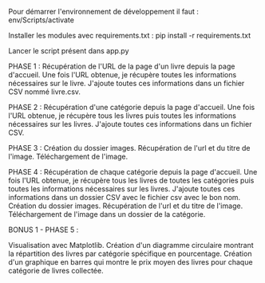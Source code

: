 Pour démarrer l'environnement de développement il faut : 
env/Scripts/activate

Installer les modules avec requirements.txt : 
pip install -r requirements.txt

Lancer le script présent dans app.py


PHASE 1 : 
Récupération de l'URL de la page d'un livre depuis la page d'accueil.
Une fois l'URL obtenue, je récupère toutes les informations nécessaires sur le livre.
J'ajoute toutes ces informations dans un fichier CSV nommé livre.csv.

PHASE 2 :
Récupération d'une catégorie depuis la page d'accueil.
Une fois l'URL obtenue, je récupère tous les livres puis toutes les informations nécessaires sur les livres.
J'ajoute toutes ces informations dans un fichier CSV.

PHASE 3 :
Création du dossier images.
Récupération de l'url et du titre de l'image.
Téléchargement de l'image.

PHASE 4 :
Récupération de chaque catégorie depuis la page d'accueil.
Une fois l'URL obtenue, je récupère tous les livres de toutes les catégories puis toutes les informations nécessaires sur les livres.
J'ajoute toutes ces informations dans un dossier CSV avec le fichier csv avec le bon nom.
Création du dossier images.
Récupération de l'url et du titre de l'image.
Téléchargement de l'image dans un dossier de la catégorie.

BONUS 1 - PHASE 5 :

Visualisation avec Matplotlib.
Création d'un diagramme circulaire montrant la répartition des livres par catégorie spécifique en pourcentage.
Création d'un graphique en barres qui montre le prix moyen des livres pour chaque catégorie de livres collectée.
